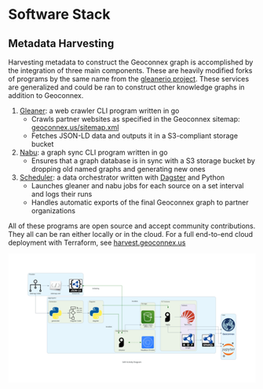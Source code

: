 # Software Stack

## Metadata Harvesting 

Harvesting metadata to construct the Geoconnex graph is accomplished by the integration of three main components. These are heavily modified forks of programs by the same name from the [gleanerio project](https://github.com/gleanerio/). These services are generalized and could be ran to construct other knowledge graphs in addition to Geoconnex.

1. [Gleaner](https://github.com/internetofwater/gleaner/): a web crawler CLI program written in go
    - Crawls partner websites as specified in the Geoconnex sitemap: [geoconnex.us/sitemap.xml](https://geoconnex.us/sitemap.xml)
    - Fetches JSON-LD data and outputs it in a S3-compliant storage bucket
2. [Nabu](https://github.com/internetofwater/nabu): a graph sync CLI program written in go
    - Ensures that a graph database is in sync with a S3 storage bucket by dropping old named graphs and generating new ones
3. [Scheduler](https://github.com/internetofwater/scheduler): a data orchestrator written with [Dagster](https://dagster.io/) and Python
    - Launches gleaner and nabu jobs for each source on a set interval and logs their runs
    - Handles automatic exports of the final Geoconnex graph to partner organizations

All of these programs are open source and accept community contributions. They all can be ran either locally or in the cloud. For a full end-to-end cloud deployment with Terraform, see [harvest.geoconnex.us](https://github.com/internetofwater/harvest.geoconnex.us)

![Diagram of the full pipeline showing a scheduler with dagster, a crawl from gleaner, and a sync with nabu](./assets/pipeline.png)